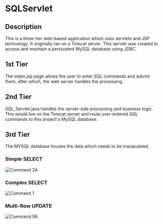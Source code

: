 # SQLServlet

## Description
This is a three-tier web-based application which uses servlets and JSP technology. It originally ran on a Tomcat server. This servlet was created to access and maintain a persiustent MySQL database using JDBC.

## 1st Tier
The index.jsp page allows the user to enter SQL commands and submit them, after which, the web server handles the processing.

## 2nd Tier
SQL_Servlet.java handles the server-side processing and business logic. This would live on the Tomcat server and route user-entered SQL commands to this project's MySQL database.

## 3rd Tier
The MYSQL database houses the data which needs to be manipulated

### Simple SELECT
![Command 2A](https://github.com/KShervington/SQLServlet/assets/54691558/609b6c22-ae11-40ed-8014-debe4499f9be)

### Complex SELECT
![Command 1](https://github.com/KShervington/SQLServlet/assets/54691558/3081d45b-fdc1-4c85-9e9a-9768946e9bb4)

### Multi-Row UPDATE
![Command 5B](https://github.com/KShervington/SQLServlet/assets/54691558/3d30a34b-db98-46d0-9e47-ae623e62db9f)
